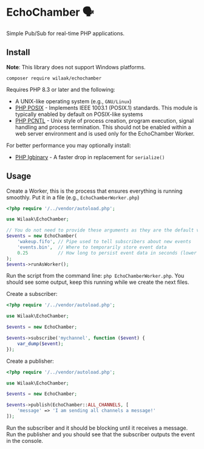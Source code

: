 # EchoChamber 🗣️

Simple Pub/Sub for real-time PHP applications.

## Install

**Note**: This library does not support Windows platforms.

    composer require wilaak/echochamber

Requires PHP 8.3 or later and the following:

- A UNIX-like operating system (e.g., `GNU/Linux`)
- [PHP POSIX](https://www.php.net/manual/en/book.posix.php) - Implements IEEE 1003.1 (POSIX.1) standards. This module is typically enabled by default on POSIX-like systems
- [PHP PCNTL](https://www.php.net/manual/en/book.pcntl.php) - Unix style of process creation, program execution, signal handling and process termination. This should not be enabled within a web server environment and is used only for the EchoChamber Worker.

For better performance you may optionally install:

 - [PHP Igbinary](https://www.php.net/manual/en/book.igbinary.php) - A faster drop in replacement for `serialize()`

## Usage

Create a Worker, this is the process that ensures everything is running smoothly. Put it in a file (e.g., `EchoChamberWorker.php`)

```php
<?php require '/../vendor/autoload.php';

use Wilaak\EchoChamber;

// You do not need to provide these arguments as they are the default values
$events = new EchoChamber(
    'wakeup.fifo', // Pipe used to tell subscribers about new events
    'events.bin',  // Where to temporarily store event data
    0.25           // How long to persist event data in seconds (lower value increases performance but may cause subscribers to miss events if they are slow)
);
$events->runAsWorker();
```

Run the script from the command line: `php EchoChamberWorker.php`. You should see some output, keep this running while we create the next files.

Create a subscriber:

```php 
<?php require '/../vendor/autoload.php';

use Wilaak\EchoChamber;

$events = new EchoChamber;

$events->subscribe('mychannel', function ($event) {
    var_dump($event);
});
```

Create a publisher:

```php
<?php require '/../vendor/autoload.php';

use Wilaak\EchoChamber;

$events = new EchoChamber;

$events->publish(EchoChamber::ALL_CHANNELS, [
    'message' => 'I am sending all channels a message!'
]);
```

Run the subscriber and it should be blocking until it receives a message. Run the publisher and you should see that the subscriber outputs the event in the console.